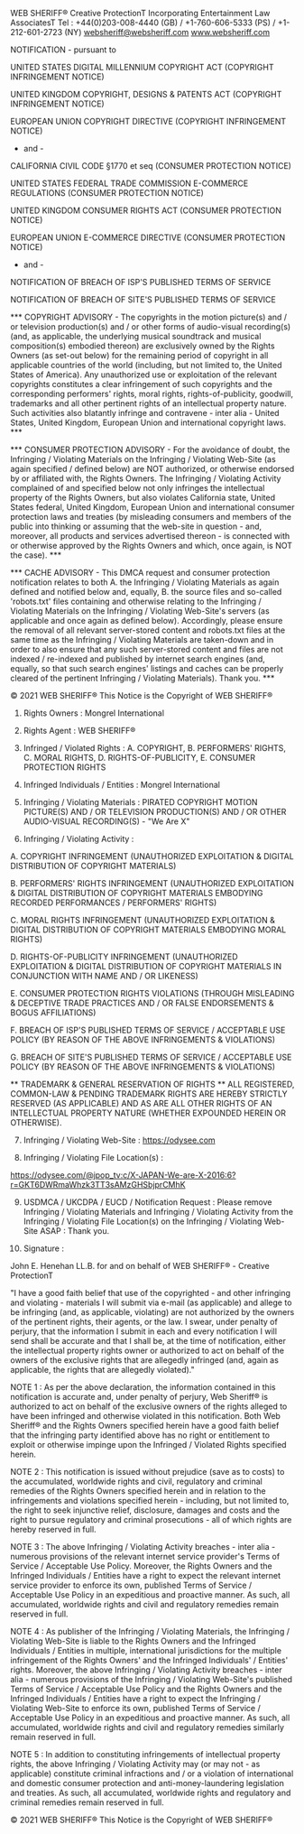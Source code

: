 WEB SHERIFF®
Creative ProtectionT
Incorporating Entertainment Law AssociatesT
Tel : +44(0)203-008-4440 (GB) / +1-760-606-5333 (PS) / +1-212-601-2723 (NY)
websheriff@websheriff.com
www.websheriff.com


NOTIFICATION - pursuant to

UNITED STATES DIGITAL MILLENNIUM COPYRIGHT ACT (COPYRIGHT INFRINGEMENT NOTICE)

UNITED KINGDOM COPYRIGHT, DESIGNS & PATENTS ACT (COPYRIGHT INFRINGEMENT NOTICE)

EUROPEAN UNION COPYRIGHT DIRECTIVE (COPYRIGHT INFRINGEMENT NOTICE)

- and -

CALIFORNIA CIVIL CODE §1770 et seq (CONSUMER PROTECTION NOTICE)

UNITED STATES FEDERAL TRADE COMMISSION E-COMMERCE REGULATIONS (CONSUMER PROTECTION NOTICE)

UNITED KINGDOM CONSUMER RIGHTS ACT (CONSUMER PROTECTION NOTICE)

EUROPEAN UNION E-COMMERCE DIRECTIVE (CONSUMER PROTECTION NOTICE)

- and -

NOTIFICATION OF BREACH OF ISP'S PUBLISHED TERMS OF SERVICE

NOTIFICATION OF BREACH OF SITE'S PUBLISHED TERMS OF SERVICE


*** COPYRIGHT ADVISORY - The copyrights in the motion picture(s) and / or television production(s) and / or other forms of audio-visual recording(s) (and, as applicable, the underlying musical soundtrack and musical composition(s) embodied thereon) are exclusively owned by the Rights Owners (as set-out below) for the remaining period of copyright in all applicable countries of the world (including, but not limited to, the United States of America). Any unauthorized use or exploitation of the relevant copyrights constitutes a clear infringement of such copyrights and the corresponding performers' rights, moral rights, rights-of-publicity, goodwill, trademarks and all other pertinent rights of an intellectual property nature. Such activities also blatantly infringe and contravene - inter alia - United States, United Kingdom, European Union and international copyright laws. ***

*** CONSUMER PROTECTION ADVISORY - For the avoidance of doubt, the Infringing / Violating Materials on the Infringing / Violating Web-Site (as again specified / defined below) are NOT authorized, or otherwise endorsed by or affiliated with, the Rights Owners. The Infringing / Violating Activity complained of and specified below not only infringes the intellectual property of the Rights Owners, but also violates California state, United States federal, United Kingdom, European Union and international consumer protection laws and treaties (by misleading consumers and members of the public into thinking or assuming that the web-site in question - and, moreover, all products and services advertised thereon - is connected with or otherwise approved by the Rights Owners and which, once again, is NOT the case). ***

*** CACHE ADVISORY - This DMCA request and consumer protection notification relates to both A. the Infringing / Violating Materials as again defined and notified below and, equally, B. the source files and so-called 'robots.txt' files containing and otherwise relating to the Infringing / Violating Materials on the Infringing / Violating Web-Site's servers (as applicable and once again as defined below). Accordingly, please ensure the removal of all relevant server-stored content and robots.txt files at the same time as the Infringing / Violating Materials are taken-down and in order to also ensure that any such server-stored content and files are not indexed / re-indexed and published by internet search engines (and, equally, so that such search engines' listings and caches can be properly cleared of the pertinent Infringing / Violating Materials). Thank you. ***


© 2021 WEB SHERIFF®
This Notice is the Copyright of WEB SHERIFF®


1. Rights Owners : Mongrel International

2. Rights Agent : WEB SHERIFF®

3. Infringed / Violated Rights : A. COPYRIGHT, B. PERFORMERS' RIGHTS, C. MORAL RIGHTS, D. RIGHTS-OF-PUBLICITY, E. CONSUMER PROTECTION RIGHTS

4. Infringed Individuals / Entities : Mongrel International

5. Infringing / Violating Materials : PIRATED COPYRIGHT MOTION PICTURE(S) AND / OR TELEVISION PRODUCTION(S) AND / OR OTHER AUDIO-VISUAL RECORDING(S) - "We Are X"

6. Infringing / Violating Activity :

A. COPYRIGHT INFRINGEMENT (UNAUTHORIZED EXPLOITATION & DIGITAL DISTRIBUTION OF COPYRIGHT MATERIALS)

B. PERFORMERS' RIGHTS INFRINGEMENT (UNAUTHORIZED EXPLOITATION & DIGITAL DISTRIBUTION OF COPYRIGHT MATERIALS EMBODYING RECORDED PERFORMANCES / PERFORMERS' RIGHTS)

C. MORAL RIGHTS INFRINGEMENT (UNAUTHORIZED EXPLOITATION & DIGITAL DISTRIBUTION OF COPYRIGHT MATERIALS EMBODYING MORAL RIGHTS)

D. RIGHTS-OF-PUBLICITY INFRINGEMENT (UNAUTHORIZED EXPLOITATION & DIGITAL DISTRIBUTION OF COPYRIGHT MATERIALS IN CONJUNCTION WITH NAME AND / OR LIKENESS)

E. CONSUMER PROTECTION RIGHTS VIOLATIONS (THROUGH MISLEADING & DECEPTIVE TRADE PRACTICES AND / OR FALSE ENDORSEMENTS & BOGUS AFFILIATIONS)

F. BREACH OF ISP'S PUBLISHED TERMS OF SERVICE / ACCEPTABLE USE POLICY (BY REASON OF THE ABOVE INFRINGEMENTS & VIOLATIONS)

G. BREACH OF SITE'S PUBLISHED TERMS OF SERVICE / ACCEPTABLE USE POLICY (BY REASON OF THE ABOVE INFRINGEMENTS & VIOLATIONS)

** TRADEMARK & GENERAL RESERVATION OF RIGHTS ** ALL REGISTERED, COMMON-LAW & PENDING TRADEMARK RIGHTS ARE HEREBY STRICTLY RESERVED (AS APPLICABLE) AND AS ARE ALL OTHER RIGHTS OF AN INTELLECTUAL PROPERTY NATURE (WHETHER EXPOUNDED HEREIN OR OTHERWISE).

7. Infringing / Violating Web-Site : https://odysee.com

8. Infringing / Violating File Location(s) :

https://odysee.com/@jpop_tv:c/X-JAPAN-We-are-X-2016:6?r=GKT6DWRmaWhzk3TT3sAMzGHSbjprCMhK

9. USDMCA / UKCDPA / EUCD / Notification Request : Please remove Infringing / Violating Materials and Infringing / Violating Activity from the Infringing / Violating File Location(s) on the Infringing / Violating Web-Site ASAP : Thank you.

10. Signature :

John E. Henehan LL.B.
for and on behalf of
WEB SHERIFF® - Creative ProtectionT

<personal information redacted>

"I have a good faith belief that use of the copyrighted - and other infringing and violating - materials I will submit via e-mail (as applicable) and allege to be infringing (and, as applicable, violating) are not authorized by the owners of the pertinent rights, their agents, or the law. I swear, under penalty of perjury, that the information I submit in each and every notification I will send shall be accurate and that I shall be, at the time of notification, either the intellectual property rights owner or authorized to act on behalf of the owners of the exclusive rights that are allegedly infringed (and, again as applicable, the rights that are allegedly violated)."

NOTE 1 :
As per the above declaration, the information contained in this notification is accurate and, under penalty of perjury, Web Sheriff® is authorized to act on behalf of the exclusive owners of the rights alleged to have been infringed and otherwise violated in this notification. Both Web Sheriff® and the Rights Owners specified herein have a good faith belief that the infringing party identified above has no right or entitlement to exploit or otherwise impinge upon the Infringed / Violated Rights specified herein.

NOTE 2 :
This notification is issued without prejudice (save as to costs) to the accumulated, worldwide rights and civil, regulatory and criminal remedies of the Rights Owners specified herein and in relation to the infringements and violations specified herein - including, but not limited to, the right to seek injunctive relief, disclosure, damages and costs and the right to pursue regulatory and criminal prosecutions - all of which rights are hereby reserved in full.

NOTE 3 :
The above Infringing / Violating Activity breaches - inter alia - numerous provisions of the relevant internet service provider's Terms of Service / Acceptable Use Policy. Moreover, the Rights Owners and the Infringed Individuals / Entities have a right to expect the relevant internet service provider to enforce its own, published Terms of Service / Acceptable Use Policy in an expeditious and proactive manner. As such, all accumulated, worldwide rights and civil and regulatory remedies remain reserved in full.

NOTE 4 :
As publisher of the Infringing / Violating Materials, the Infringing / Violating Web-Site is liable to the Rights Owners and the Infringed Individuals / Entities in multiple, international jurisdictions for the multiple infringement of the Rights Owners' and the Infringed Individuals' / Entities' rights. Moreover, the above Infringing / Violating Activity breaches - inter alia - numerous provisions of the Infringing / Violating Web-Site's published Terms of Service / Acceptable Use Policy and the Rights Owners and the Infringed Individuals / Entities have a right to expect the Infringing / Violating Web-Site to enforce its own, published Terms of Service / Acceptable Use Policy in an expeditious and proactive manner. As such, all accumulated, worldwide rights and civil and regulatory remedies similarly remain reserved in full.

NOTE 5 :
In addition to constituting infringements of intellectual property rights, the above Infringing / Violating Activity may (or may not - as applicable) constitute criminal infractions and / or a violation of international and domestic consumer protection and anti-money-laundering legislation and treaties. As such, all accumulated, worldwide rights and regulatory and criminal remedies remain reserved in full.


© 2021 WEB SHERIFF®
This Notice is the Copyright of WEB SHERIFF®

